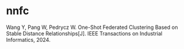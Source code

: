 # nnfc
Wang Y, Pang W, Pedrycz W. One-Shot Federated Clustering Based on Stable Distance Relationships[J]. IEEE Transactions on Industrial Informatics, 2024.
